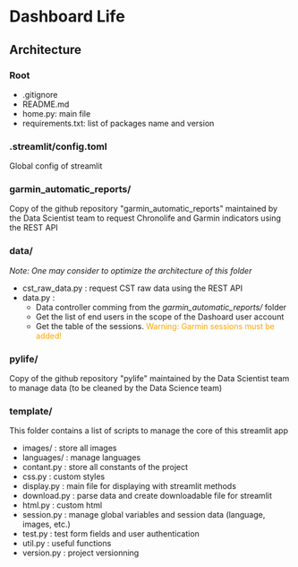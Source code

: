 # Dashboard Life

<h2> Architecture </h2>
<h3>Root</h3>
<ul>
  <li>.gitignore</li>
  <li>README.md</li>
  <li>home.py: main file</li>
  <li>requirements.txt: list of packages name and version</li>
</ul>

<h3>.streamlit/config.toml</h3>
<p>Global config of streamlit</p>

<h3>garmin_automatic_reports/</h3>
<p>Copy of the github repository "garmin_automatic_reports" maintained by the Data Scientist team to request Chronolife and Garmin indicators using the REST API</p>

<h3>data/</h3>
<p><i>Note: One may consider to optimize the architecture of this folder</i></p>
<ul>
  <li>cst_raw_data.py : request CST raw data using the REST API</li>
  <li>data.py : 
      <ul>
          <li>Data controller comming from the <i>garmin_automatic_reports/</i> folder</li>
          <li>Get the list of end users in the scope of the Dashoard user account</li>
          <li>Get the table of the sessions. <span style="color: orange;">Warning: Garmin sessions must be added!</span></li>
      </ul>
    </li>
</ul>

<h3>pylife/</h3>
<p>Copy of the github repository "pylife" maintained by the Data Scientist team to manage data (to be cleaned by the Data Science team)</p>

<h3>template/</h3>
<p>This folder contains a list of scripts to manage the core of this streamlit app</p>
<ul>
  <li>images/ : store all images</li>
  <li>languages/ : manage languages</li>
  <li>contant.py : store all constants of the project</li>
  <li>css.py : custom styles</li>
  <li>display.py : main file for displaying with streamlit methods </li>
  <li>download.py : parse data and create downloadable file for streamlit </li>
  <li>html.py : custom html </li>
  <li>session.py : manage global variables and session data (language, images, etc.)</li>
  <li>test.py : test form fields and user authentication</li>
  <li>util.py : useful functions</li>
  <li>version.py : project versionning</li>
</ul>
